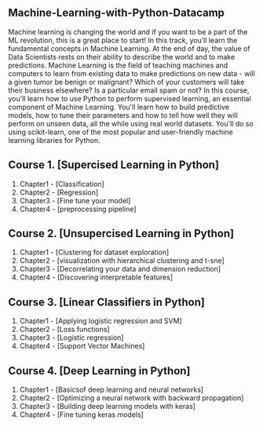 ## Machine-Learning-with-Python-Datacamp
Machine learning is changing the world and if you want to be a part of the ML revolution, this is a great place to start! In this track, you’ll learn the fundamental concepts in Machine Learning.
At the end of day, the value of Data Scientists rests on their ability to describe the world and to make predictions. Machine Learning is the field of teaching machines and computers to learn from existing data to make predictions on new data - will a given tumor be benign or malignant? Which of your customers will take their business elsewhere? Is a particular email spam or not? In this course, you'll learn how to use Python to perform supervised learning, an essential component of Machine Learning. You'll learn how to build predictive models, how to tune their parameters and how to tell how well they will perform on unseen data, all the while using real world datasets. You'll do so using scikit-learn, one of the most popular and user-friendly machine learning libraries for Python.

## Course 1. [Supercised Learning in Python]
 
1. Chapter1 - [Classification]
2. Chapter2 - [Regression]
3. Chapter3 - [Fine tune your model]
4. Chapter4 - [preprocessing pipeline]


## Course 2. [Unsupercised Learning in Python]
 
1. Chapter1 - [Clustering for dataset exploration]
2. Chapter2 - [visualization with hierarchical clustering and t-sne]
3. Chapter3 - [Decorrelating your data and dimension reduction]
4. Chapter4 - [Discovering interpretable features]

## Course 3. [Linear Classifiers in Python]
 
1. Chapter1 - [Applying logistic regression and SVM]
2. Chapter2 - [Loss functions]
3. Chapter3 - [Logistic regression]
4. Chapter4 - [Support Vector Machines]

## Course 4. [Deep Learning in Python]
 
1. Chapter1 - [Basicsof deep learning and neural networks]
2. Chapter2 - [Optimizing a neural network with backward propagation]
3. Chapter3 - [Building deep learning models with keras]
4. Chapter4 - [Fine tuning keras models]
